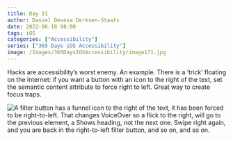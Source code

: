 ```yaml
---
title: Day 31
author: Daniel Devesa Derksen-Staats
date: 2022-06-18 08:00
tags: iOS
categories: ["Accessibility"]
series: ["365 Days iOS Accessibility"]
image: /Images/365DaysIOSAccessibility/image171.jpg
---
```


Hacks are accessibility’s worst enemy. An example. There is a ‘trick’ floating on the internet: if you want a button with an icon to the right of the text, set the semantic content attribute to force right to left. Great way to create focus traps.

![A filter button has a funnel icon to the right of the text, it has been forced to be right-to-left. That changes VoiceOver so a flick to the right, will go to the previous element, a Shows heading, not the next one. Swipe right again, and you are back in the right-to-left filter button, and so on, and so on. ](/Images/365DaysIOSAccessibility/image171.jpg)

